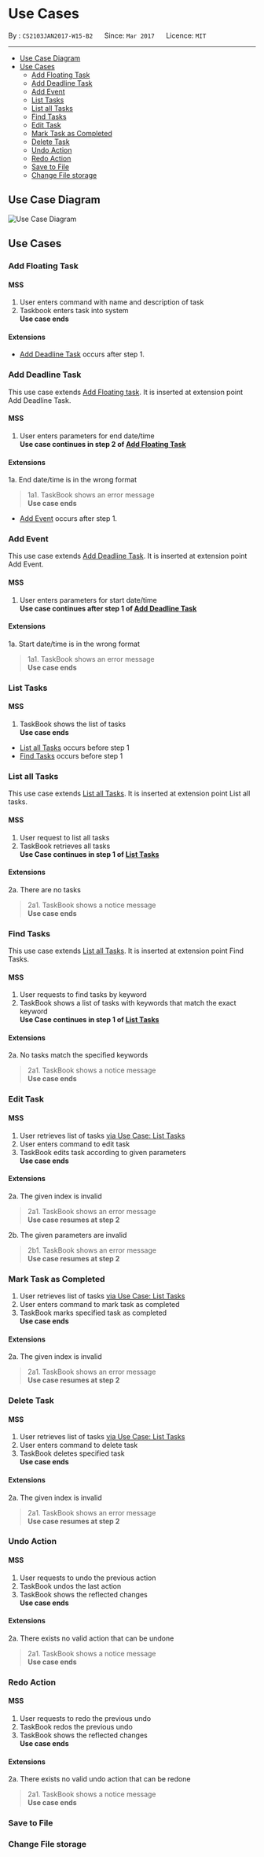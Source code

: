 # Use Cases

By : `CS2103JAN2017-W15-B2`  &nbsp;&nbsp;&nbsp;&nbsp; Since: `Mar 2017`  &nbsp;&nbsp;&nbsp;&nbsp; Licence: `MIT`

---

- [Use Case Diagram](#use-case-diagram)
- [Use Cases](#use-cases-1)
    - [Add Floating Task](#add-floating-task)
    - [Add Deadline Task](#add-deadline-task)
    - [Add Event](#add-event)
    - [List Tasks](#list-tasks)
    - [List all Tasks](#list-all-tasks)
    - [Find Tasks](#find-tasks)
    - [Edit Task](#edit-task)
    - [Mark Task as Completed](#mark-task-as-completed)
    - [Delete Task](#delete-task)
    - [Undo Action](#undo-action)
    - [Redo Action](#redo-action)
    - [Save to File](#save-to-file)
    - [Change File storage](#change-file-storage)

## Use Case Diagram

![Use Case Diagram](diagrams/Use_Case_Diagram.PNG)

## Use Cases

### Add Floating Task

#### MSS

1. User enters command with name and description of task
2. Taskbook enters task into system <br>
**Use case ends**

#### Extensions

- [Add Deadline Task](#add-deadline-task) occurs after step 1.

### Add Deadline Task
This use case extends [Add Floating task](#add-floating-task). It is inserted at extension point Add Deadline Task.

#### MSS

1. User enters parameters for end date/time <br>
**Use case continues in step 2 of [Add Floating Task](#add-floating-task)**

#### Extensions

1a. End date/time is in the wrong format
> 1a1. TaskBook shows an error message <br>
  **Use case ends**

- [Add Event](#add-event) occurs after step 1.

### Add Event

This use case extends [Add Deadline Task](#add-deadline-task). It is inserted at extension point Add Event.

#### MSS

1. User enters parameters for start date/time <br>
**Use case continues after step 1 of [Add Deadline Task](#add-deadline-task)**

#### Extensions

1a. Start date/time is in the wrong format
> 1a1. TaskBook shows an error message <br>
  **Use case ends**

### List Tasks

#### MSS

1. TaskBook shows the list of tasks <br>
**Use case ends**

- [List all Tasks](#list-all-tasks) occurs before step 1
- [Find Tasks](#find-tasks) occurs before step 1

### List all Tasks

This use case extends [List all Tasks](#list-all-tasks). It is inserted at extension point List all tasks.

#### MSS

1. User request to list all tasks
2. TaskBook retrieves all tasks <br>
**Use Case continues in step 1 of [List Tasks](#list-tasks)**

#### Extensions

2a. There are no tasks
> 2a1. TaskBook shows a notice message <br>
  **Use case ends**

### Find Tasks

This use case extends [List all Tasks](#list-all-tasks). It is inserted at extension point Find Tasks.

#### MSS

1. User requests to find tasks by keyword
2. TaskBook shows a list of tasks with keywords that match the exact keyword <br>
**Use Case continues in step 1 of [List Tasks](#list-tasks)**

#### Extensions

2a. No tasks match the specified keywords
> 2a1. TaskBook shows a notice message <br>
  **Use case ends**

### Edit Task

#### MSS

1. User retrieves list of tasks [via Use Case: List Tasks](#list-tasks)
2. User enters command to edit task
3. TaskBook edits task according to given parameters <br>
**Use case ends**

#### Extensions

2a. The given index is invalid
> 2a1. TaskBook shows an error message <br>
  **Use case resumes at step 2**

2b. The given parameters are invalid

 > 2b1. TaskBook shows an error message <br>
  **Use case resumes at step 2**

### Mark Task as Completed

1. User retrieves list of tasks [via Use Case: List Tasks](#list-tasks)
2. User enters command to mark task as completed
3. TaskBook marks specified task as completed <br>
**Use case ends**

#### Extensions

2a. The given index is invalid
> 2a1. TaskBook shows an error message <br>
  **Use case resumes at step 2**

### Delete Task

#### MSS

1. User retrieves list of tasks [via Use Case: List Tasks](#list-tasks)
2. User enters command to delete task
3. TaskBook deletes specified task <br>
**Use case ends**

#### Extensions

2a. The given index is invalid
> 2a1. TaskBook shows an error message <br>
  **Use case resumes at step 2**

### Undo Action

#### MSS

1. User requests to undo the previous action
2. TaskBook undos the last action
3. TaskBook shows the reflected changes <br>
**Use case ends**

#### Extensions

2a. There exists no valid action that can be undone
> 2a1. TaskBook shows a notice message <br>
  **Use case ends**

### Redo Action

#### MSS

1. User requests to redo the previous undo
2. TaskBook redos the previous undo
3. TaskBook shows the reflected changes <br>
**Use case ends**

#### Extensions

2a. There exists no valid undo action that can be redone
> 2a1. TaskBook shows a notice message <br>
  **Use case ends**

### Save to File

### Change File storage
